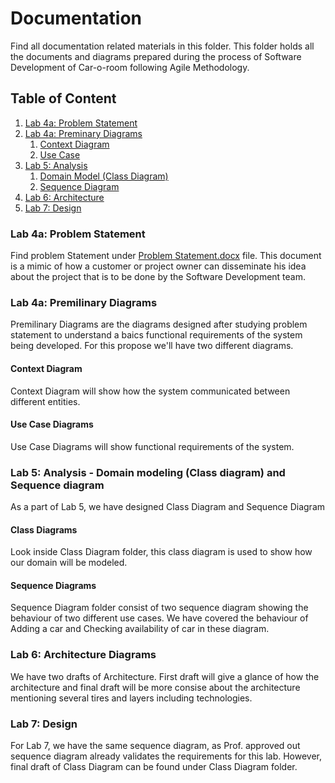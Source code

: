 # Documentation

Find all documentation related materials in this folder. This folder holds all the documents and diagrams prepared during the process of Software Development of Car-o-room following Agile Methodology.

## Table of Content

1. [Lab 4a: Problem Statement](#problemStatement)
2. [Lab 4a: Preminary Diagrams](#prediagrams)
   1. [Context Diagram](#context) 
   2. [Use Case](#usecase)
3. [Lab 5: Analysis](#analysis)
   1. [Domain Model (Class Diagram)](#class)
   2. [Sequence Diagram](#sequence)
4. [Lab 6: Architecture](#architecture)
5. [Lab 7: Design](#design)

### Lab 4a: Problem Statement <a name="problemStatement"></a>

Find problem Statement under [Problem Statement.docx](Problem%20Statement.docx) file. This document is a mimic of how a customer or project owner can disseminate his idea about the project that is to be done by the Software Development team.

### Lab 4a: Premilinary Diagrams <a name="prediagrams"></a>

Premilinary Diagrams are the diagrams designed after studying problem statement to understand a baics functional requirements of the system being developed. For this propose we'll have two different diagrams.

#### Context Diagram <a name="context"></a>

Context Diagram will show how the system communicated between different entities.

#### Use Case Diagrams <a name="usecase"></a>

Use Case Diagrams will show functional requirements of the system.

### Lab 5: Analysis - Domain modeling (Class diagram) and Sequence diagram

As a part of Lab 5, we have designed Class Diagram and Sequence Diagram

#### Class Diagrams <a name="class"></a>

Look inside Class Diagram folder, this class diagram is used to show how our domain will be modeled. 

#### Sequence Diagrams <a name="sequence"></a>

Sequence Diagram folder consist of two sequence diagram showing the behaviour of two different use cases. We have covered the behaviour of Adding a car and Checking availability of car in these diagram.

### Lab 6: Architecture Diagrams <a name="architecture"></a>

We have two drafts of Architecture. First draft will give a glance of how the architecture and final draft will be more consise about the architecture mentioning several tires and layers including technologies.

### Lab 7: Design <a name="design"></a>

For Lab 7, we have the same sequence diagram, as Prof. approved out sequence diagram already validates the requirements for this lab. However, final draft of Class Diagram can be found under Class Diagram folder.